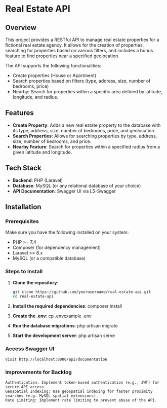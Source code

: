 # Real Estate API

## Overview

This project provides a RESTful API to manage real estate properties for a fictional real estate agency. It allows for the creation of properties, searching for properties based on various filters, and includes a bonus feature to find properties near a specified geolocation.

The API supports the following functionalities:
- Create properties (House or Apartment)
- Search properties based on filters (type, address, size, number of bedrooms, price)
- Nearby: Search for properties within a specific area defined by latitude, longitude, and radius.

## Features

- **Create Property**: Adds a new real estate property to the database with its type, address, size, number of bedrooms, price, and geolocation.
- **Search Properties**: Allows for searching properties by type, address, size, number of bedrooms, and price.
- **Nearby Feature**: Search for properties within a specified radius from a given latitude and longitude.

## Tech Stack

- **Backend**: PHP (Laravel)
- **Database**: MySQL (or any relational database of your choice)
- **API Documentation**: Swagger UI via L5-Swagger

## Installation

### Prerequisites

Make sure you have the following installed on your system:
- PHP >= 7.4
- Composer (for dependency management)
- Laravel >= 8.x
- MySQL (or a compatible database)

### Steps to Install

1. **Clone the repository**:
   ```bash
   git clone https://github.com/yourusername/real-estate-api.git
   cd real-estate-api
2. **Install the required dependencies**:
    composer install
3. **Create the .env**:
    cp .envexample .env
4. **Run the database migrations**:
    php artisan migrate

5. **Start the development server**:
    php artisan serve

### Access Swagger UI

    Visit http://localhost:8000/api/documentation

### Improvements for Backlog
    Authentication: Implement token-based authentication (e.g., JWT) for secure API access.
    Geospatial Indexing: Use geospatial indexing for faster proximity searches (e.g. MySQL spatial extensions).
    Rate Limiting: Implement rate limiting to prevent abuse of the API.


